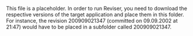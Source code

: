 This file is a placeholder. In order to run Reviser, you need to download the respective
versions of the target application and place them in this folder. For instance, the revision
200909021347 (committed on 09.09.2002 at 21:47) would have to be placed in a subfolder called
200909021347.